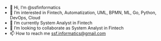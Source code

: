 - 👋 Hi, I’m @ssfinformatics
- 👀 I’m interested in Fintech, Automatization, UML, BPMN, ML, Go, Python, DevOps, Cloud
- 🌱 I’m currently System Analyst in Fintech
- 💞️ I’m looking to collaborate as System Analyst in Fintech
- 📫 How to reach me ssf.informatics@gmail.com

<!---
ssfinformatics/ssfinformatics is a ✨ special ✨ repository because its `README.md` (this file) appears on your GitHub profile.
You can click the Preview link to take a look at your changes.
--->
